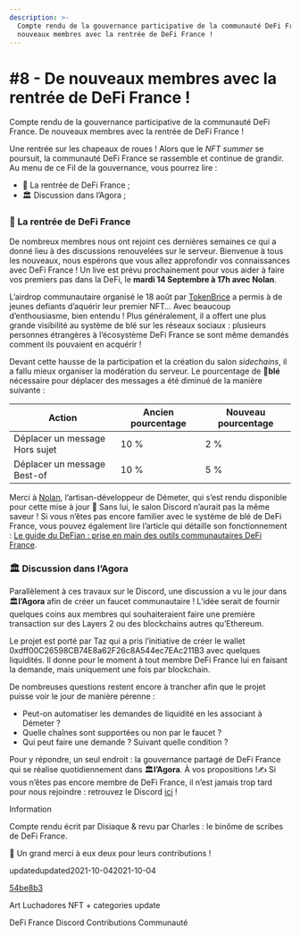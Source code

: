 ```yaml
---
description: >-
  Compte rendu de la gouvernance participative de la communauté DeFi France. De
  nouveaux membres avec la rentrée de DeFi France !
---
```


# #8 - De nouveaux membres avec la rentrée de DeFi France !

Compte rendu de la gouvernance participative de la communauté DeFi France. De nouveaux membres avec la rentrée de DeFi France !

Une rentrée sur les chapeaux de roues ! Alors que le _NFT summer_ se poursuit, la communauté DeFi France se rassemble et continue de grandir. Au menu de ce Fil de la gouvernance, vous pourrez lire :

* 📢 La rentrée de DeFi France ;
* 🏛️ Discussion dans l’Agora ;

### 📢 La rentrée de DeFi France <a href="la-rentree-de-defi-france" id="la-rentree-de-defi-france"></a>

De nombreux membres nous ont rejoint ces dernières semaines ce qui a donné lieu à des discussions renouvelées sur le serveur. Bienvenue à tous les nouveaux, nous espérons que vous allez approfondir vos connaissances avec DeFi France ! Un live est prévu prochainement pour vous aider à faire vos premiers pas dans la DeFi, le **mardi 14 Septembre à 17h avec Nolan**.

L’airdrop communautaire organisé le 18 août par [TokenBrice](https://twitter.com/TokenBrice) a permis à de jeunes defiants d’aquérir leur premier NFT… Avec beaucoup d’enthousiasme, bien entendu ! Plus généralement, il a offert une plus grande visibilité au système de blé sur les réseaux sociaux : plusieurs personnes étrangères à l’écosystème DeFi France se sont même demandés comment ils pouvaient en acquérir !

Devant cette hausse de la participation et la création du salon _sidechains_, il a fallu mieux organiser la modération du serveur. Le pourcentage de 🌾**blé** nécessaire pour déplacer des messages a été diminué de la manière suivante :

| Action                         | Ancien pourcentage | Nouveau pourcentage |
| ------------------------------ | ------------------ | ------------------- |
| Déplacer un message Hors sujet | 10 %               | 2 %                 |
| Déplacer un message Best-of    | 10 %               | 5 %                 |

Merci à [Nolan](https://twitter.com/NolanVanmoortel), l’artisan-développeur de Démeter, qui s’est rendu disponible pour cette mise à jour 🙏 Sans lui, le salon Discord n’aurait pas la même saveur ! Si vous n’êtes pas encore familier avec le système de blé de DeFi France, vous pouvez également lire l’article qui détaille son fonctionnement : [Le guide du DeFian : prise en main des outils communautaires DeFi France](https://tokenbrice.xyz/fr/guide-defian/#incitation--les-bases-du--bl%C3%A9).

### 🏛️ Discussion dans l’Agora <a href="discussion-dans-lagora" id="discussion-dans-lagora"></a>

Parallèlement à ces travaux sur le Discord, une discussion a vu le jour dans 🏛️**l’Agora** afin de créer un faucet communautaire ! L’idée serait de fournir quelques coins aux membres qui souhaiteraient faire une première transaction sur des Layers 2 ou des blockchains autres qu’Ethereum.

Le projet est porté par Taz qui a pris l’initiative de créer le wallet 0xdff00C26598CB74E8a62F26c8A544ec7EAc211B3 avec quelques liquidités. Il donne pour le moment à tout membre DeFi France lui en faisant la demande, mais uniquement une fois par blockchain.

De nombreuses questions restent encore à trancher afin que le projet puisse voir le jour de manière pérenne :

* Peut-on automatiser les demandes de liquidité en les associant à Démeter ?
* Quelle chaînes sont supportées ou non par le faucet ?
* Qui peut faire une demande ? Suivant quelle condition ?

Pour y répondre, un seul endroit : la gouvernance partagé de DeFi France qui se réalise quotidiennement dans 🏛️**l’Agora**. À vos propositions !✍ Si vous n’êtes pas encore membre de DeFi France, il n’est jamais trop tard pour nous rejoindre : retrouvez le Discord [ici](https://discord.gg/GuzNkFnZb4) !

Information

Compte rendu écrit par Disiaque & revu par Charles : le binôme de scribes de DeFi France.

🙏 Un grand merci à eux deux pour leurs contributions !

updatedupdated2021-10-042021-10-04

[54be8b3](https://github.com/TokenBrice/blog/commit/54be8b330118a5aac0a4fd5ed752ff3ff720d6df)

Art Luchadores NFT + categories update

DeFi France Discord Contributions Communauté
